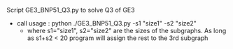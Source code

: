 Script GE3_BNP51_Q3.py to solve Q3 of GE3
- call usage : python  ./GE3_BNP51_Q3.py -s1 "size1"  -s2 "size2" 
  - where s1="size1", s2="size2" are the sizes of the
    subgraphs. As long as s1+s2 < 20 program will assign
the rest to the 3rd subgraph

    

